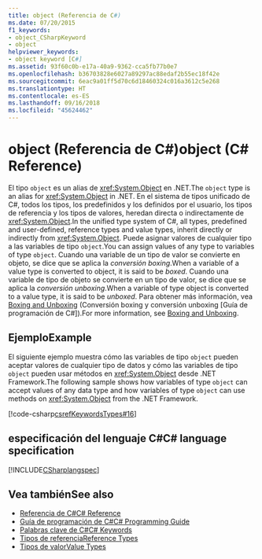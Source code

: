 ```yaml
---
title: object (Referencia de C#)
ms.date: 07/20/2015
f1_keywords:
- object_CSharpKeyword
- object
helpviewer_keywords:
- object keyword [C#]
ms.assetid: 93f60c0b-e17a-40a9-9362-cca5fb77b0e7
ms.openlocfilehash: b36703828e6027a89297ac88edaf2b55ec18f42e
ms.sourcegitcommit: 6eac9a01ff5d70c6d18460324c016a3612c5e268
ms.translationtype: HT
ms.contentlocale: es-ES
ms.lasthandoff: 09/16/2018
ms.locfileid: "45624462"
---
```

# <a name="object-c-reference"></a><span data-ttu-id="63399-102">object (Referencia de C#)</span><span class="sxs-lookup"><span data-stu-id="63399-102">object (C# Reference)</span></span>

<span data-ttu-id="63399-103">El tipo `object` es un alias de <xref:System.Object> en .NET.</span><span class="sxs-lookup"><span data-stu-id="63399-103">The `object` type is an alias for <xref:System.Object> in .NET.</span></span> <span data-ttu-id="63399-104">En el sistema de tipos unificado de C#, todos los tipos, los predefinidos y los definidos por el usuario, los tipos de referencia y los tipos de valores, heredan directa o indirectamente de <xref:System.Object>.</span><span class="sxs-lookup"><span data-stu-id="63399-104">In the unified type system of C#, all types, predefined and user-defined, reference types and value types, inherit directly or indirectly from <xref:System.Object>.</span></span> <span data-ttu-id="63399-105">Puede asignar valores de cualquier tipo a las variables de tipo `object`.</span><span class="sxs-lookup"><span data-stu-id="63399-105">You can assign values of any type to variables of type `object`.</span></span> <span data-ttu-id="63399-106">Cuando una variable de un tipo de valor se convierte en objeto, se dice que se aplica la *conversión boxing*.</span><span class="sxs-lookup"><span data-stu-id="63399-106">When a variable of a value type is converted to object, it is said to be *boxed*.</span></span> <span data-ttu-id="63399-107">Cuando una variable de tipo de objeto se convierte en un tipo de valor, se dice que se aplica la *conversión unboxing*.</span><span class="sxs-lookup"><span data-stu-id="63399-107">When a variable of type object is converted to a value type, it is said to be *unboxed*.</span></span> <span data-ttu-id="63399-108">Para obtener más información, vea [Boxing and Unboxing](../../../csharp/programming-guide/types/boxing-and-unboxing.md) (Conversión boxing y conversión unboxing [Guía de programación de C#]).</span><span class="sxs-lookup"><span data-stu-id="63399-108">For more information, see [Boxing and Unboxing](../../../csharp/programming-guide/types/boxing-and-unboxing.md).</span></span>

## <a name="example"></a><span data-ttu-id="63399-109">Ejemplo</span><span class="sxs-lookup"><span data-stu-id="63399-109">Example</span></span>

<span data-ttu-id="63399-110">El siguiente ejemplo muestra cómo las variables de tipo `object` pueden aceptar valores de cualquier tipo de datos y cómo las variables de tipo `object` pueden usar métodos en <xref:System.Object> desde .NET Framework.</span><span class="sxs-lookup"><span data-stu-id="63399-110">The following sample shows how variables of type `object` can accept values of any data type and how variables of type `object` can use methods on <xref:System.Object> from the .NET Framework.</span></span>

[!code-csharp[csrefKeywordsTypes#16](~/samples/snippets/csharp/VS_Snippets_VBCSharp/csrefKeywordsTypes/CS/keywordsTypes.cs#16)]

## <a name="c-language-specification"></a><span data-ttu-id="63399-111">especificación del lenguaje C#</span><span class="sxs-lookup"><span data-stu-id="63399-111">C# language specification</span></span>

[!INCLUDE[CSharplangspec](~/includes/csharplangspec-md.md)]

## <a name="see-also"></a><span data-ttu-id="63399-112">Vea también</span><span class="sxs-lookup"><span data-stu-id="63399-112">See also</span></span>

- [<span data-ttu-id="63399-113">Referencia de C#</span><span class="sxs-lookup"><span data-stu-id="63399-113">C# Reference</span></span>](../index.md)
- [<span data-ttu-id="63399-114">Guía de programación de C#</span><span class="sxs-lookup"><span data-stu-id="63399-114">C# Programming Guide</span></span>](../../programming-guide/index.md)
- [<span data-ttu-id="63399-115">Palabras clave de C#</span><span class="sxs-lookup"><span data-stu-id="63399-115">C# Keywords</span></span>](index.md)
- [<span data-ttu-id="63399-116">Tipos de referencia</span><span class="sxs-lookup"><span data-stu-id="63399-116">Reference Types</span></span>](reference-types.md)
- [<span data-ttu-id="63399-117">Tipos de valor</span><span class="sxs-lookup"><span data-stu-id="63399-117">Value Types</span></span>](value-types.md)